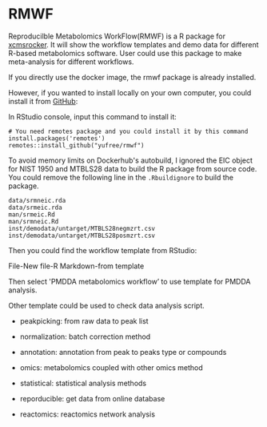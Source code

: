 # RMWF

Reproducilble Metabolomics WorkFlow(RMWF) is a R package for [xcmsrocker](https://hub.docker.com/r/yufree/xcmsrocker/). It will show the workflow templates and demo data for different R-based metabolomics software. User could use this package to make meta-analysis for different workflows.

If you directly use the docker image, the rmwf package is already installed.

However, if you wanted to install locally on your own computer, you could install it from [GitHub](https://github.com/yufree/rmwf):

In RStudio console, input this command to install it:

~~~
# You need remotes package and you could install it by this command
install.packages('remotes')
remotes::install_github("yufree/rmwf")
~~~

To avoid memory limits on Dockerhub's autobuild, I ignored the EIC object for NIST 1950 and MTBLS28 data to build the R package from source code. You could remove the following line in the `.Rbuildignore` to build the package.

~~~
data/srmneic.rda
data/srmeic.rda
man/srmeic.Rd
man/srmneic.Rd
inst/demodata/untarget/MTBLS28negmzrt.csv
inst/demodata/untarget/MTBLS28posmzrt.csv
~~~

Then you could find the workflow template from RStudio:

File-New file-R Markdown-from template

Then select 'PMDDA metabolomics workflow’ to use template for PMDDA analysis.

Other template could be used to check data analysis script.

- peakpicking: from raw data to peak list

- normalization: batch correction method

- annotation: annotation from peak to peaks type or compounds

- omics: metabolomics coupled with other omics method

- statistical: statistical analysis methods

- reporducible: get data from online database

- reactomics: reactomics network analysis

